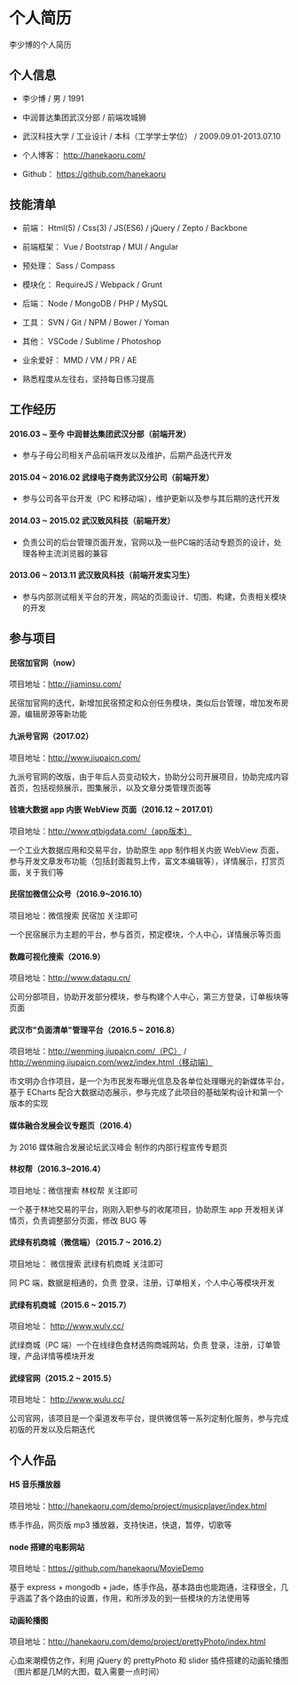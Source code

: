 个人简历
======================
李少博的个人简历

## 个人信息

* 李少博 / 男 / 1991

* 中润普达集团武汉分部 / 前端攻城狮

* 武汉科技大学 / 工业设计 / 本科（工学学士学位） / 2009.09.01-2013.07.10

* 个人博客： http://hanekaoru.com/

* Github： https://github.com/hanekaoru





## 技能清单

* 前端： Html(5) / Css(3) / JS(ES6) / jQuery / Zepto / Backbone

* 前端框架： Vue / Bootstrap / MUI / Angular

* 预处理： Sass / Compass

* 模块化： RequireJS / Webpack / Grunt

* 后端： Node / MongoDB / PHP / MySQL

* 工具： SVN / Git /  NPM / Bower / Yoman

* 其他： VSCode / Sublime / Photoshop 

* 业余爱好： MMD / VM / PR / AE 

* 熟悉程度从左往右，坚持每日练习提高





## 工作经历

#### 2016.03 ~ 至今 中润普达集团武汉分部（前端开发）

* 参与子母公司相关产品前端开发以及维护，后期产品迭代开发

#### 2015.04 ~ 2016.02 武绿电子商务武汉分公司（前端开发） 

* 参与公司各平台开发（PC 和移动端），维护更新以及参与其后期的迭代开发

#### 2014.03 ~ 2015.02 武汉致风科技（前端开发）

* 负责公司的后台管理页面开发，官网以及一些PC端的活动专题页的设计，处理各种主流浏览器的兼容

#### 2013.06 ~ 2013.11 武汉致风科技（前端开发实习生） 

* 参与内部测试相关平台的开发，网站的页面设计、切图、构建，负责相关模块的开发




## 参与项目

#### 民宿加官网（now）

项目地址：http://jiaminsu.com/

民宿加官网的迭代，新增加民宿预定和众创任务模块，类似后台管理，增加发布房源，编辑房源等新功能


#### 九派号官网（2017.02）

项目地址：http://www.jiupaicn.com/

九派号官网的改版，由于年后人员变动较大，协助分公司开展项目，协助完成内容首页，包括视频展示，图集展示，以及文章分类管理页面等


#### 钱塘大数据 app 内嵌 WebView 页面（2016.12 ~ 2017.01）

项目地址：http://www.qtbigdata.com/（app版本）

一个工业大数据应用和交易平台，协助原生 app 制作相关内嵌 WebView 页面，参与开发文章发布功能（包括封面裁剪上传，富文本编辑等），详情展示，打赏页面，关于我们等


#### 民宿加微信公众号（2016.9~2016.10）

项目地址：微信搜索 民宿加 关注即可

一个民宿展示为主题的平台，参与首页，预定模块，个人中心，详情展示等页面


#### 数趣可视化搜索（2016.9）

项目地址：http://www.dataqu.cn/

公司分部项目，协助开发部分模块，参与构建个人中心，第三方登录，订单板块等页面


#### 武汉市"负面清单"管理平台（2016.5 ~ 2016.8）

项目地址：http://wenming.jiupaicn.com/（PC） / http://wenming.jiupaicn.com/wwz/index.html（移动端） 

市文明办合作项目，是一个为市民发布曝光信息及各单位处理曝光的新媒体平台，基于 ECharts 配合大数据动态展示，参与完成了此项目的基础架构设计和第一个版本的实现


#### 媒体融合发展会议专题页（2016.4）

为 2016 媒体融合发展论坛武汉峰会 制作的内部行程宣传专题页


#### 林权帮（2016.3~2016.4）

项目地址：微信搜索 林权帮 关注即可

一个基于林地交易的平台，刚刚入职参与的收尾项目，协助原生 app 开发相关详情页，负责调整部分页面，修改 BUG 等


#### 武绿有机商城（微信端）（2015.7 ~ 2016.2）

项目地址： 微信搜索 武绿有机商城 关注即可

同 PC 端，数据是相通的，负责 登录，注册，订单相关，个人中心等模块开发


#### 武绿有机商城（2015.6 ~ 2015.7）

项目地址： http://www.wulv.cc/

武绿商城（PC 端）一个在线绿色食材选购商城网站，负责 登录，注册，订单管理，产品详情等模块开发


#### 武绿官网（2015.2 ~ 2015.5）

项目地址： http://www.wulu.cc/

公司官网，该项目是一个渠道发布平台，提供微信等一系列定制化服务，参与完成初版的开发以及后期迭代



## 个人作品


#### H5 音乐播放器

项目地址：http://hanekaoru.com/demo/project/musicplayer/index.html

练手作品，网页版 mp3 播放器，支持快进，快退，暂停，切歌等


#### node 搭建的电影网站

项目地址：https://github.com/hanekaoru/MovieDemo

基于 express + mongodb + jade，练手作品，基本路由也能跑通，注释很全，几乎涵盖了各个路由的设置，作用，和所涉及的到一些模块的方法使用等


#### 动画轮播图

项目地址：http://hanekaoru.com/demo/project/prettyPhoto/index.html

心血来潮模仿之作，利用 jQuery 的 prettyPhoto 和 slider 插件搭建的动画轮播图（图片都是几M的大图，载入需要一点时间）
